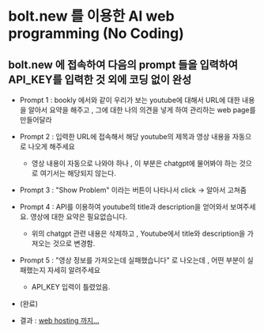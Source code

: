 # bolt.new 를 이용한 AI web programming (No Coding)
## bolt.new 에 접속하여 다음의 prompt 들을 입력하여 API_KEY를 입력한 것 외에 코딩 없이 완성

- Prompt 1 : bookly 에서와 같이 우리가 보는 youtube에 대해서 URL에 대한 내용을 알아서 요약을 해주고 , 그에 대한 나의 의견을 넣게 하여 관리하는 web page를 만들어달라

- Prompt 2 : 입력한 URL에 접속해서 해당 youtube의 제목과 영상 내용을 자동으로 나오게 해주세요

  - 영상 내용이 자동으로 나와야 하나 , 이 부분은 chatgpt에 물어봐야 하는 것으로 여기서는 해당되지 않는다.

- Prompt 3 : "Show Problem" 이라는 버튼이 나타나서 click -> 알아서 고쳐줌

- Prompt 4 : API를 이용하여 youtube의 title과 description을 얻어와서 보여주세요. 영상에 대한 요약은 필요없습니다.

  - 위의 chatgpt 관련 내용은 삭제하고 , Youtube에서 title와 description을 가져오는 것으로 변경함.

- Prompt 5 : "영상 정보를 가져오는데 실패했습니다" 로 나오는데 , 어떤 부분이 실패했는지 자세히 알려주세요

  - API_KEY 입력이 틀렸었음.

- (완료)

- 결과 : [web hosting 까지...](https://lighthearted-pothos-d7798e.netlify.app/)
